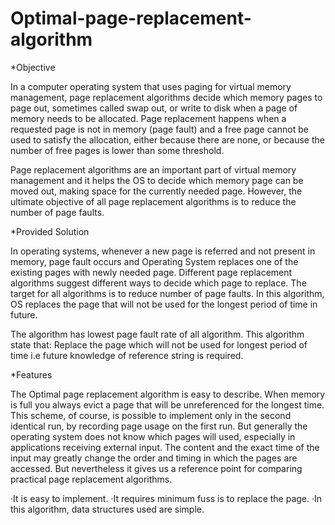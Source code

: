 # Optimal-page-replacement-algorithm

*Objective

In a computer operating system that uses paging for virtual memory management, page replacement algorithms decide which memory pages  to page out, sometimes called swap out, or write to disk when a page of memory needs to be allocated. Page replacement happens when a requested page is not in memory (page fault) and a free page cannot be used to satisfy the allocation, either because there are none, or because the number of free pages is lower than some threshold.

Page replacement algorithms are an important part of virtual memory management and it helps the OS to decide which memory page can be moved out, making space for the currently needed page. However, the ultimate objective of all page replacement algorithms is to reduce the number of page faults.

*Provided Solution

In operating systems, whenever a new page is referred and not present in memory, page fault occurs and Operating System replaces one of the existing pages with newly needed page. Different page replacement algorithms suggest different ways to decide which page to replace. The target for all algorithms is to reduce number of page faults.
In this algorithm, OS replaces the page that will not be used for the longest period of time in future.
 
The algorithm has lowest page fault rate of all algorithm. This algorithm state that: Replace the page which will not be used for longest period of time i.e future knowledge of reference string is required.

*Features

The Optimal page replacement algorithm is easy to describe. When memory is full you always evict a page that will be unreferenced for the longest time. This scheme, of course, is possible to implement only in the second identical run, by recording page usage on the first run. But generally the operating system does not know which pages will used, especially in applications receiving external input.
The content and the exact time of the input may greatly change the order and timing in which the pages are accessed. But nevertheless it gives us a reference point for comparing practical page replacement algorithms.

·It is easy to implement.
·It requires minimum fuss is to replace the page.
·In this algorithm, data structures used are simple.

